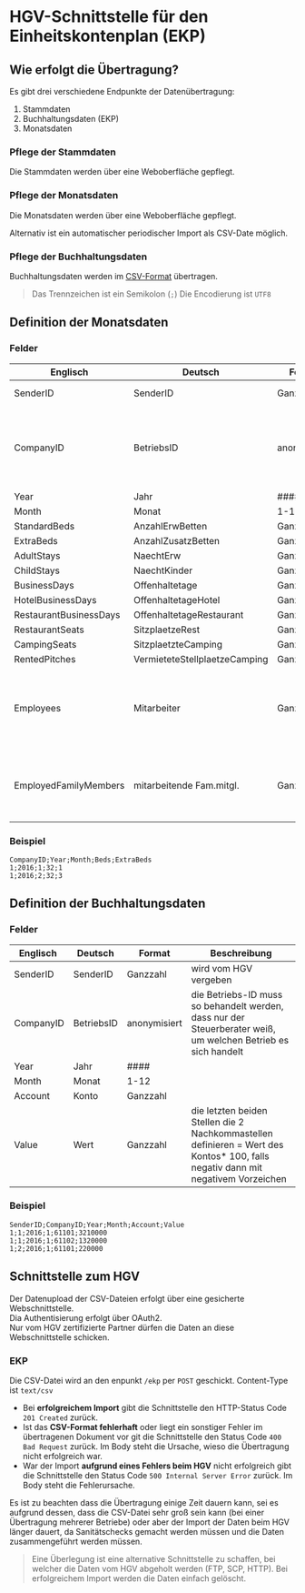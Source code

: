 #  HGV-Schnittstelle für den Einheitskontenplan (EKP)

## Wie erfolgt die Übertragung?

Es gibt drei verschiedene Endpunkte der Datenübertragung:

1. Stammdaten
1. Buchhaltungsdaten (EKP)
1. Monatsdaten

### Pflege der Stammdaten

Die Stammdaten werden über eine Weboberfläche gepflegt.

### Pflege der Monatsdaten

Die Monatsdaten werden über eine Weboberfläche gepflegt.

Alternativ ist ein automatischer periodischer Import als CSV-Date möglich.

### Pflege der Buchhaltungsdaten

Buchhaltungsdaten werden im [CSV-Format](https://de.wikipedia.org/wiki/CSV_%28Dateiformat%29) übertragen.   

> Das Trennzeichen ist ein Semikolon (`;`)
> Die Encodierung ist `UTF8`

## Definition der Monatsdaten

### Felder

| ​Englisch                         | ​Deutsch                              | Format          | ​Anmerkungen ​                                                                                                     |
|----------------------------------|--------------------------------------|-----------------|------------------------------------------------------------------------------------------------------------------|
| ​SenderID                         | ​SenderID                             | ​Ganzzahl        | ​wird vom HGV vergeben                                                                                            |
| ​CompanyID        ​                | ​BetriebsID                           | ​anonymisiert    | ​die Betriebs-ID muss so behandelt werden, dass nur der   Steuerberater weiß, um welchen Betrieb es sich handelt. |
| ​Year                             | ​Jahr                                 | ​####            | ​                                                                                                                 |
| ​Month                            | ​Monat                                | ​1-12            | ​                                                                                                                 |
| ​StandardBeds                     | ​AnzahlErwBetten                      | ​Ganzzahl        | ​                                                                                                                 |
| ​ExtraBeds                        | ​AnzahlZusatzBetten                   | ​Ganzzahl        | ​                                                                                                                 |
| ​AdultStays                       | ​NaechtErw                            | ​Ganzzahl        | ​                                                                                                                 |
| ​ChildStays                       | ​NaechtKinder                         | ​Ganzzahl        | ​                                                                                                                 |
| ​BusinessDays                     | ​Offenhaltetage                       | ​Ganzzahl        | ​                                                                                                                 |
| ​HotelBusinessDays                | ​OffenhaltetageHotel                  | ​Ganzzahl        | ​                                                                                                                 |
| ​RestaurantBusinessDays           | ​OffenhaltetageRestaurant             | ​Ganzzahl        | ​                                                                                                                 |
| ​RestaurantSeats                  | ​SitzplaetzeRest                      | ​Ganzzahl        | ​                                                                                                                 |
| ​CampingSeats                     | ​SitzplaetzteCamping                  | ​Ganzzahl        | ​                                                                                                                 |
| ​RentedPitches                    | ​VermieteteStellplaetzeCamping        | ​Ganzzahl        | ​                                                                                                                 |
| ​Employees                        | ​Mitarbeiter                          | ​Ganzzahl ​       | ​inklusive Familienmitglieder, die letzten beiden   Stellen definierten die 2 Nachkommastellen = Wert * 100       |
| ​EmployedFamilyMembers            | ​mitarbeitende   Fam.mitgl.           | ​Ganzzahl        | ​die letzten beiden Stellen definierten die 2   Nachkommastellen = Wert des Kontos * 100​                          |

### Beispiel

```csv
CompanyID;Year;Month;Beds;ExtraBeds
1;2016;1;32;1
1;2016;2;32;3​
```

## Definition der Buchhaltungsdaten

### Felder

| Englisch ​    | ​Deutsch       | ​Format          | ​Beschreibung                                                                                                                         |
|--------------|---------------|-----------------|--------------------------------------------------------------------------------------------------------------------------------------|
| ​SenderID     | ​SenderID      | ​Ganzzahl        | ​wird vom HGV vergeben​                                                                                                                |
| ​CompanyID    | ​BetriebsID    | ​anonymisiert    | ​die ​Betriebs-ID muss so behandelt werden, dass nur   der Steuerberater weiß, um welchen Betrieb es sich handelt                      |
| ​Year        ​ | ​Jahr          | ​####            | ​                                                                                                                                     |
| ​Month        | ​Monat         | ​1-12            | ​                                                                                                                                     |
| ​Account      | ​Konto         | ​Ganzzahl        | ​                                                                                                                                     |
| ​Value        | ​Wert         ​ | ​Ganzzahl        | ​die letzten beiden Stellen die 2 Nachkommastellen   definieren = Wert des Kontos* 100, falls negativ dann mit negativem   Vorzeichen​ |

### Beispiel

```csv
SenderID;CompanyID;Year;Month;Account;Value
1;1;2016;1;61101;3210000
1;1;2016;1;61102;1320000
1;2;2016;1;61101;220000
```


## Schnittstelle zum HGV

Der Datenupload der CSV-Dateien erfolgt über eine gesicherte Webschnittstelle.  
Dia Authentisierung erfolgt über OAuth2.  
Nur vom HGV zertifizierte Partner dürfen die Daten an diese Webschnittstelle schicken.

### EKP

Die CSV-Datei wird an den enpunkt `/ekp` per `POST` geschickt.
Content-Type ist `text/csv`

* Bei **erfolgreichem Import** gibt die Schnittstelle den HTTP-Status Code `201 Created` zurück.
* Ist das **CSV-Format fehlerhaft** oder liegt ein sonstiger Fehler im übertragenen Dokument vor git die Schnittstelle den Status Code `400 Bad Request` zurück. Im Body steht die Ursache, wieso die Übertragung nicht erfolgreich war.
* War der Import **aufgrund eines Fehlers beim HGV** nicht erfolgreich gibt die Schnittstelle den Status Code `500 Internal Server Error` zurück. Im Body steht die Fehlerursache.

Es ist zu beachten dass die Übertragung einige Zeit dauern kann, sei es aufgrund dessen, dass die CSV-Datei sehr groß sein kann (bei einer Übertragung mehrerer Betriebe) oder aber der Import der Daten beim HGV länger dauert, da Sanitätschecks gemacht werden müssen und die Daten zusammengeführt werden müssen.

> Eine Überlegung ist eine alternative Schnittstelle zu schaffen, bei welcher die Daten vom HGV abgeholt werden (FTP, SCP, HTTP). Bei erfolgreichem Import werden die Daten einfach gelöscht.
